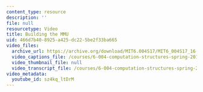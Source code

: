 ```yaml
---
content_type: resource
description: ''
file: null
resourcetype: Video
title: Building the MMU
uid: 466d7b40-8925-a425-dc22-5be2f33ba665
video_files:
  archive_url: https://archive.org/download/MIT6.004S17/MIT6_004S17_16-02-04_300k.mp4
  video_captions_file: /courses/6-004-computation-structures-spring-2017/6d848449d5085ddda5e4aa730ed80abd_sz4kq_ltDrM.vtt
  video_thumbnail_file: null
  video_transcript_file: /courses/6-004-computation-structures-spring-2017/e1894523428e5551740afcb64f47a619_sz4kq_ltDrM.pdf
video_metadata:
  youtube_id: sz4kq_ltDrM
---
```

